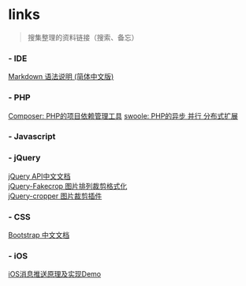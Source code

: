 # links
> 搜集整理的资料链接（搜索、备忘）

### - IDE
[Markdown 语法说明 (简体中文版)](http://www.appinn.com/markdown/)

### - PHP
[Composer: PHP的项目依赖管理工具](http://docs.phpcomposer.com/00-intro.html)
[swoole: PHP的异步 并行 分布式扩展](http://www.swoole.com/)

### - Javascript

### - jQuery
[jQuery API中文文档](http://www.jquery123.com/api/)<br/>
[jQuery-Fakecrop 图片排列裁剪格式化](http://vuongnguyen.com/fake-cropping-images-with-jquery.html)<br/>
[jQuery-cropper 图片裁剪插件](http://fengyuanchen.github.io/cropper/)<br/>

### - CSS
[Bootstrap 中文文档](http://v3.bootcss.com/getting-started/)

### - iOS
[iOS消息推送原理及实现Demo](http://www.cnblogs.com/cdts_change/p/3240893.html)
